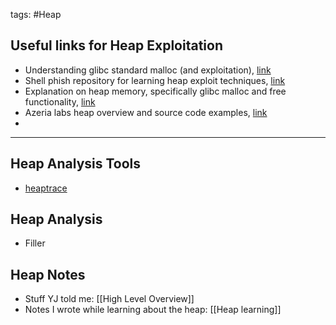 tags: #Heap
## Useful links for Heap Exploitation
- Understanding glibc standard malloc (and exploitation), [link](https://sploitfun.wordpress.com/2015/02/10/understanding-glibc-malloc/) 
- Shell phish repository for learning heap exploit techniques, [link](https://github.com/shellphish/how2heap)
- Explanation on heap memory, specifically glibc malloc and free functionality, [link](https://heap-exploitation.dhavalkapil.com/)
- Azeria labs heap overview and source code examples, [link](https://azeria-labs.com/heap-exploitation-part-1-understanding-the-glibc-heap-implementation/)
-  

---

## Heap Analysis Tools
- [heaptrace](https://github.com/Arinerron/heaptrace)

## Heap Analysis
- Filler

## Heap Notes
- Stuff YJ told me: [[High Level Overview]] 
- Notes I wrote while learning about the heap: [[Heap learning]]